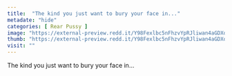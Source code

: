 ```yaml
---
title:  "The kind you just want to bury your face in..."
metadate: "hide"
categories: [ Rear Pussy ]
image: "https://external-preview.redd.it/Y98Fexlbc5nFhzvYpRJliwan4aGDXo03X2bMpRjKEt4.jpg?auto=webp&s=7e5e6657cb17e9c9d0c60cb9140fcb6aa2a3cee8"
thumb: "https://external-preview.redd.it/Y98Fexlbc5nFhzvYpRJliwan4aGDXo03X2bMpRjKEt4.jpg?width=1080&crop=smart&auto=webp&s=8a724e11db7919a00f589502b6b2e916b0c70e16"
visit: ""
---
```

The kind you just want to bury your face in...
